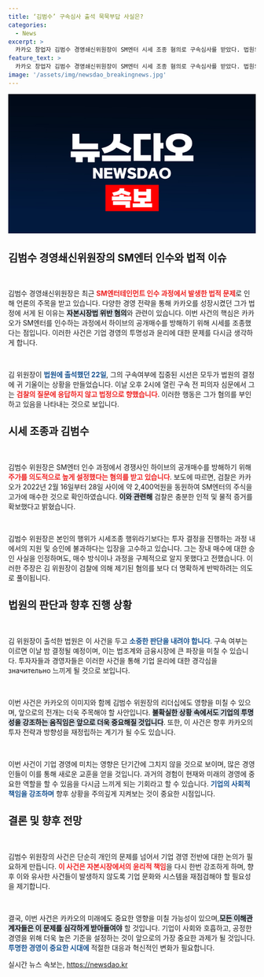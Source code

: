 ```yaml
---
title: ‘김범수’ 구속심사 출석 묵묵부답 사실은?
categories:
  - News
excerpt: >
  카카오 창업자 김범수 경영쇄신위원장이 SM엔터 시세 조종 혐의로 구속심사를 받았다. 법원의 결정은 곧 발표될 예정이며, 그의 향후 fate에 이목이 집중되고 있다.
feature_text: >
  카카오 창업자 김범수 경영쇄신위원장이 SM엔터 시세 조종 혐의로 구속심사를 받았다. 법원의 결정은 곧 발표될 예정이며, 그의 향후 fate에 이목이 집중되고 있다.
image: '/assets/img/newsdao_breakingnews.jpg'
---
```


<p><img src="/assets/img/newsdao_breakingnews.jpg" alt="cryptoinkorea 속보" /></p>

<h2 data-ke-size="size26">김범수 경영쇄신위원장의 SM엔터 인수와 법적 이슈</h2>

<p data-ke-size="size16">&nbsp;</p>

<p>김범수 경영쇄신위원장은 최근 <b><span style="color: #ee2323;">SM엔터테인먼트 인수 과정에서 발생한 법적 문제</span></b>로 인해 언론의 주목을 받고 있습니다. 다양한 경영 전략을 통해 카카오를 성장시켰던 그가 법정에 서게 된 이유는 <b><span style="background-color: #21538527;">자본시장법 위반 혐의</span></b>와 관련이 있습니다. 이번 사건의 핵심은 카카오가 SM엔터를 인수하는 과정에서 하이브의 공개매수를 방해하기 위해 시세를 조종했다는 점입니다. 이러한 사건은 기업 경영의 투명성과 윤리에 대한 문제를 다시금 생각하게 합니다.</p>

<p data-ke-size="size16">&nbsp;</p>

<p>김 위원장이 <b><span style="color: #1a5490;">법원에 출석했던 22일</span></b>, 그의 구속여부에 집중된 시선은 모두가 법원의 결정에 귀 기울이는 상황을 만들었습니다. 이날 오후 2시에 열린 구속 전 피의자 심문에서 그는 <b><span style="color: #ee2323;">검찰의 질문에 응답하지 않고 법정으로 향했습니다</span></b>. 이러한 행동은 그가 혐의를 부인하고 있음을 나타내는 것으로 보입니다. </p>

<h2 data-ke-size="size26">시세 조종과 김범수</h2>

<p data-ke-size="size16">&nbsp;</p>

<p>김범수 위원장은 SM엔터 인수 과정에서 경쟁사인 하이브의 공개매수를 방해하기 위해 <b><span style="color: #ee2323;">주가를 의도적으로 높게 설정했다는 혐의를 받고 있습니다</span></b>. 보도에 따르면, 검찰은 카카오가 2022년 2월 16일부터 28일 사이에 약 2,400억원을 동원하여 SM엔터의 주식을 고가에 매수한 것으로 확인하였습니다. <b><span style="background-color: #21538527;">이와 관련해</span></b> 검찰은 충분한 인적 및 물적 증거를 확보했다고 밝혔습니다.</p>

<p data-ke-size="size16">&nbsp;</p>

<p>김범수 위원장은 본인의 행위가 시세조종 행위라기보다는 투자 결정을 진행하는 과정 내에서의 지원 및 승인에 불과하다는 입장을 고수하고 있습니다. 그는 장내 매수에 대한 승인 사실을 인정하며도, 매수 방식이나 과정을 구체적으로 알지 못했다고 전했습니다. 이러한 주장은 김 위원장이 검찰에 의해 제기된 혐의를 보다 더 명확하게 반박하려는 의도로 풀이됩니다.</p>

<h2 data-ke-size="size26">법원의 판단과 향후 진행 상황</h2>

<p data-ke-size="size16">&nbsp;</p>

<p>김 위원장이 출석한 법원은 이 사건을 두고 <b><span style="color: #1a5490;">소중한 판단을 내려야 합니다</span></b>. 구속 여부는 이르면 이날 밤 결정될 예정이며, 이는 법조계와 금융시장에 큰 파장을 미칠 수 있습니다. 투자자들과 경영자들은 이러한 사건을 통해 기업 윤리에 대한 경각심을 значительно 느끼게 될 것으로 보입니다. </p>

<p data-ke-size="size16">&nbsp;</p>

<p>이번 사건은 카카오의 이미지와 함께 김범수 위원장의 리더십에도 영향을 미칠 수 있으며, 앞으로의 전개는 더욱 주목해야 할 사안입니다. <b><span style="background-color: #21538527;">불확실한 상황 속에서도 기업의 투명성을 강조하는 움직임은 앞으로 더욱 중요해질 것입니다</span></b>. 또한, 이 사건은 향후 카카오의 투자 전략과 방향성을 재정립하는 계기가 될 수도 있습니다.</p>

<p data-ke-size="size16">&nbsp;</p>

<p>이번 사건이 기업 경영에 미치는 영향은 단기간에 그치지 않을 것으로 보이며, 많은 경영인들이 이를 통해 새로운 교훈을 얻을 것입니다. 과거의 경험이 현재와 미래의 경영에 중요한 역할을 할 수 있음을 다시금 느끼게 되는 기회라고 할 수 있습니다. <b><span style="color: #1a5490;">기업의 사회적 책임을 강조하며</span></b> 향후 상황을 주의깊게 지켜보는 것이 중요한 시점입니다. </p>

<h2 data-ke-size="size26">결론 및 향후 전망</h2>

<p data-ke-size="size16">&nbsp;</p>

<p>김범수 위원장의 사건은 단순히 개인의 문제를 넘어서 기업 경영 전반에 대한 논의가 필요하게 만듭니다. <b><span style="color: #ee2323;">이 사건은 자본시장에서의 윤리적 책임</span></b>을 다시 한번 강조하게 하며, 향후 이와 유사한 사건들이 발생하지 않도록 기업 문화와 시스템을 재점검해야 할 필요성을 제기합니다. </p>

<p data-ke-size="size16">&nbsp;</p>

<p>결국, 이번 사건은 카카오의 미래에도 중요한 영향을 미칠 가능성이 있으며,<b><span style="background-color: #21538527;">모든 이해관계자들은 이 문제를 심각하게 받아들여야</span></b> 할 것입니다. 기업이 사회와 호흡하고, 공정한 경영을 위해 더욱 높은 기준을 설정하는 것이 앞으로의 가장 중요한 과제가 될 것입니다. <b><span style="color: #1a5490;">투명한 경영이 중요한 시대에</span></b> 적절한 대응과 혁신적인 변화가 필요합니다.</p>
실시간 뉴스 속보는, <a href="https://newsdao.kr" rel="dofollow">https://newsdao.kr</a>



